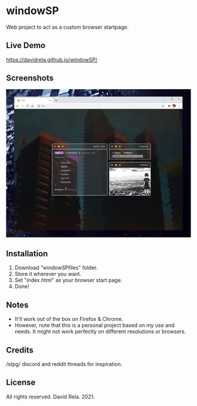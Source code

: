 # windowSP
Web project to act as a custom browser startpage.

## Live Demo
https://davidrela.github.io/windowSP/

## Screenshots
![windowSP Screenshot](/windowSPfiles/img/windowSPscreenshot.png?raw=true "")

## Installation
1. Download "windowSPfiles" folder.
2. Store it wherever you want.
3. Set "index.html" as your browser start page.
4. Done!

## Notes
- It'll work out of the box on Firefox & Chrome.
- However, note that this is a personal project based on my use and needs. It might not work perfectly on different resolutions or browsers.

## Credits
/stpg/ discord and reddit threads for inspiration.

## License
All rights reserved. David Rela. 2021.
